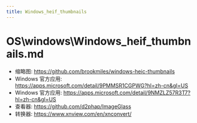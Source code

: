 ```yaml
---
title: Windows_heif_thumbnails
---
```


# OS\windows\Windows_heif_thumbnails.md

- 缩略图: https://github.com/brookmiles/windows-heic-thumbnails
- Windows 官方应用: https://apps.microsoft.com/detail/9PMMSR1CGPWG?hl=zh-cn&gl=US
- Windows 官方应用: https://apps.microsoft.com/detail/9NMZLZ57R3T7?hl=zh-cn&gl=US
- 查看器: https://github.com/d2phap/ImageGlass
- 转换器: https://www.xnview.com/en/xnconvert/
